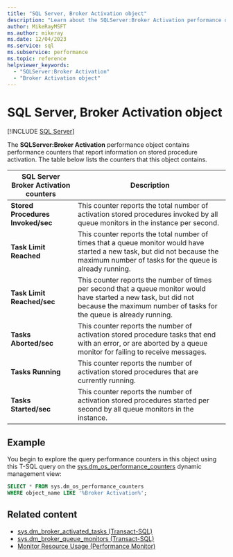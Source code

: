 ```yaml
---
title: "SQL Server, Broker Activation object"
description: "Learn about the SQLServer:Broker Activation performance object, which contains performance counters that report information on stored procedure activation."
author: MikeRayMSFT
ms.author: mikeray
ms.date: 12/04/2023
ms.service: sql
ms.subservice: performance
ms.topic: reference
helpviewer_keywords:
  - "SQLServer:Broker Activation"
  - "Broker Activation object"
---
```

# SQL Server, Broker Activation object
 [!INCLUDE [SQL Server](../../includes/applies-to-version/sqlserver.md)]

  The **SQLServer:Broker Activation** performance object contains performance counters that report information on stored procedure activation. The table below lists the counters that this object contains.  
  
|**SQL Server Broker Activation** counters|Description|  
|-------------------------------------------|-----------------|  
|**Stored Procedures Invoked/sec**|This counter reports the total number of activation stored procedures invoked by all queue monitors in the instance per second.|  
|**Task Limit Reached**|This counter reports the total number of times that a queue monitor would have started a new task, but did not because the maximum number of tasks for the queue is already running.|  
|**Task Limit Reached/sec**|This counter reports the number of times per second that a queue monitor would have started a new task, but did not because the maximum number of tasks for the queue is already running.|  
|**Tasks Aborted/sec**|This counter reports the number of activation stored procedure tasks that end with an error, or are aborted by a queue monitor for failing to receive messages.|  
|**Tasks Running**|This counter reports the number of activation stored procedures that are currently running.|  
|**Tasks Started/sec**|This counter reports the number of activation stored procedures started per second by all queue monitors in the instance.|  
  
  
## Example

You begin to explore the query performance counters in this object using this T-SQL query on the [sys.dm_os_performance_counters](../system-dynamic-management-views/sys-dm-os-performance-counters-transact-sql.md) dynamic management view:

```sql
SELECT * FROM sys.dm_os_performance_counters
WHERE object_name LIKE '%Broker Activation%';
```  

## Related content

- [sys.dm_broker_activated_tasks (Transact-SQL)](../system-dynamic-management-views/sys-dm-broker-activated-tasks-transact-sql.md)
- [sys.dm_broker_queue_monitors (Transact-SQL)](../system-dynamic-management-views/sys-dm-broker-queue-monitors-transact-sql.md)
- [Monitor Resource Usage (Performance Monitor)](monitor-resource-usage-system-monitor.md)
